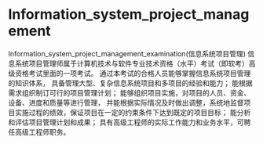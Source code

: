 # Information_system_project_management
Information_system_project_management_examination(信息系统项目管理)
信息系统项目管理师属于计算机技术与软件专业技术资格（水平）考试（即软考）高级资格考试里面的一项考试。
通过本考试的合格人员能够掌握信息系统项目管理的知识体系，
具备管理大型、复杂信息系统项目和多项目的经验和能力；
能根据需求组织制订可行的项目管理计划；
能够组织项目实施，对项目的人员、资金、设备、进度和质量等进行管理，
并能根据实际情况及时做出调整，系统地监督项目实施过程的绩效，保证项目在一定的约束条件下达到既定的项目目标；
能分析和评估项目管理计划和成果；
具有高级工程师的实际工作能力和业务水平，可聘任高级工程师职务。
